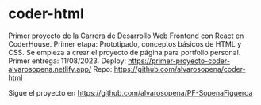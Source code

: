# coder-html
Primer proyecto de la Carrera de Desarrollo Web Frontend con React en CoderHouse.
Primer etapa: Prototipado, conceptos básicos de HTML y CSS.
Se empieza a crear el proyecto de página para portfolio personal.
Primer entrega: 11/08/2023.
Deploy: https://primer-proyecto-coder-alvarosopena.netlify.app/
Repo: https://github.com/alvarosopena/coder-html

Sigue el proyecto en https://github.com/alvarosopena/PF-SopenaFigueroa
